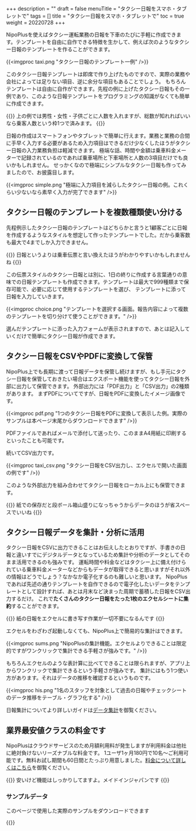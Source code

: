+++
description = ""
draft = false
menuTitle = "タクシー日報をスマホ・タブレットで"
tags = []
title = "タクシー日報をスマホ・タブレットで"
toc = true
weight = 20220728
+++

NipoPlusを使えばタクシー運転業務の日報を下車のたびに手軽に作成できます。テンプレートを自由に自作できる特徴を生かして、例えば次のようなタクシー日報のテンプレートを作ることができます。

{{<imgproc taxi.png "タクシー日報のテンプレート一例" />}}

このタクシー日報テンプレートは即席で作り上げたものですので、実際の業務や会社によっては足りない項目、逆に余分な項目もあることでしょう。
もちろんテンプレートは自由に自作ができます。先程の例に上げたタクシー日報もその一例であり、このような日報テンプレートをプログラミングの知識がなくても簡単に作成できます。

{{<alice pos="right" icon="here">}}
上の例では男性・女性・子供ごとに人数を入れますが、総数が知れればいいなら乗客人数という枠1つで済みます。
{{</alice>}}

日報の作成はスマートフォンやタブレットで簡単に行えます。業務と業務の合間に手早く入力する必要があるため入力項目はできるだけ少なくしたほうがタクシー日報の入力業務負担は軽減できます。
極端な話、時間や金額は乗車料金メーターで記録されているのであれば乗車場所と下車場所と人数の3項目だけでも良いかもしれません。
せっかくなので極端にシンプルなタクシー日報も作ってみましたので、お披露目します。

{{<imgproc simple.png "極端に入力項目を減らしたタクシー日報の例。これくらい少ないなら素早く入力が完了できます" />}}

## タクシー日報のテンプレートを複数種類使い分ける

先程例示したタクシー日報のテンプレートはどちらかと言うと1顧客ごとに日報を作成するようなスタイルを想定して作ったテンプレートでした。だから乗客数も最大で4までしか入力できません。

{{<alice pos="right" icon="ok">}}
日報というよりは乗車伝票と言い換えたほうがわかりやすいかもしれませんね
{{</alice>}}

この伝票スタイルのタクシー日報とは別に、1日の終りに作成する言葉通りの意味での日報テンプレートも作成できます。テンプレートは最大で999種類まで保存可能で、必要に応じて使用するテンプレートを選び、
テンプレートに添って日報を入力していきます。

{{<imgproc choice.png "テンプレートを選択する画面。報告内容によって複数のテンプレートを切り分けて使うことができます。" />}}

選んだテンプレートに添った入力フォームが表示されますので、あとは記入していくだけで簡単にタクシー日報が作成できます。

## タクシー日報をCSVやPDFに変換して保管

NipoPlus上でも長期に渡って日報データを保管し続けますが、もし手元にタクシー日報を保管しておきたい場合はエクスポート機能を使ってタクシー日報を外部に出力して保管できます。
外部出力には「PDF出力」と「CSV出力」の2種類があります。
まずPDFについてですが、日報をPDFに変換したイメージ画像です。

{{<imgproc pdf.png "1つのタクシー日報をPDFに変換して表示した例。実際のサンプルは本ページ末尾からダウンロードできます" />}}

PDFファイルであればメールで添付して送ったり、このままA4用紙に印刷するといったことも可能です。  

続いてCSV出力です。

{{<imgproc taxi_csv.png "タクシー日報をCSV出力し、エクセルで開いた画面の例です" />}}

このような外部出力を組み合わせてタクシー日報をローカル上にも保管できます。

{{<alice pos="right" icon="ok">}}
紙での保存だと段ボール箱山盛りになっちゃうからデータのほうが省スペースでいいね
{{</alice>}}

## タクシー日報データを集計・分析に活用

タクシー日報をCSVに出力できることはお伝えしたとおりですが、手書きの日報と違いすでにデジタルデータとなっているため集計や分析のデータとしてそのまま活用できるのも強みです。
運転時間や料金などはタクシー上に備え付けられている乗車料金メーターなどからもデータが取得できると思いますがそれ以外の情報はどうでしょう？なかなか電子化するのも難しいと思います。
NipoPlusであれば先述の通りテンプレートを自作できるので電子化したいデータをテンプレートとして設計すれば、あとは月末など決まった周期で蓄積した日報をCSV出力するだけ。
これで**たくさんのタクシー日報をたった1枚のエクセルシートに集約**することができます。

{{<alice pos="right" icon="pc">}}
紙の日報をエクセルに書き写す作業が一切不要になるんです
{{</alice>}}

エクセルをわざわざ起動しなくても、NipoPlus上で簡易的な集計はできます。

{{<imgproc sums.png "NipoPlusの集計機能。エクセルよりできることは限定的ですがワンクリックで集計できる手軽さが強みです。" />}}

もちろんエクセルのような表計算に比べてできることは限られますが、アプリ上からワンクリックで集計できるという手軽さが強みです。
集計にはもう1つ使い方があります。それはデータの推移を確認するというものです。

{{<imgproc his.png "1名のスタッフを対象として過去の日報やチェックシートのデータ推移をテーブル・グラフ化する" />}}

日報集計についてより詳しいガイドは[データ集計](/report/totalling/transition/)を御覧ください。

## 業界最安値クラスの料金です

NipoPlusはクラウドサービスのため月額利用料が発生しますが利用料金は他社に絶対負けないリーズナブルな料金です。
1ユーザ1ヶ月180円で10名〜ご利用可能です。無料お試し期間も60日間とたっぷり用意しました。[料金について詳しくはこちら](/price/)を御覧ください。


{{<alice pos="right" icon="please">}}
安いけど機能はしっかりしてますよ。メイドインジャパンです
{{</alice>}}



### サンプルデータ

このページで使用した実際のサンプルをダウンロードできます

{{<attachments style="orange" />}}
